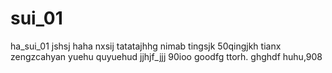 # sui_01
ha_sui_01
jshsj
haha
nxsij
tatatajhhg
nimab
tingsjk
50qingjkh
tianx
zengzcahyan
yuehu
quyuehud
jjhjf_jjj
90ioo
goodfg
ttorh.
ghghdf
huhu,908
